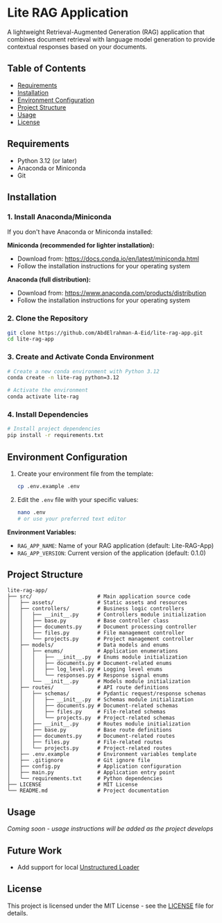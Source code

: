 # Lite RAG Application

A lightweight Retrieval-Augmented Generation (RAG) application that combines document retrieval with language model generation to provide contextual responses based on your documents.

## Table of Contents

- [Requirements](#requirements)
- [Installation](#installation)
- [Environment Configuration](#environment-configuration)
- [Project Structure](#project-structure)
- [Usage](#usage)
- [License](#license)

## Requirements

- Python 3.12 (or later)
- Anaconda or Miniconda
- Git

## Installation

### 1. Install Anaconda/Miniconda

If you don't have Anaconda or Miniconda installed:

**Miniconda (recommended for lighter installation):**
- Download from: https://docs.conda.io/en/latest/miniconda.html
- Follow the installation instructions for your operating system

**Anaconda (full distribution):**
- Download from: https://www.anaconda.com/products/distribution
- Follow the installation instructions for your operating system

### 2. Clone the Repository

```bash
git clone https://github.com/AbdElrahman-A-Eid/lite-rag-app.git
cd lite-rag-app
```

### 3. Create and Activate Conda Environment

```bash
# Create a new conda environment with Python 3.12
conda create -n lite-rag python=3.12

# Activate the environment
conda activate lite-rag
```

### 4. Install Dependencies

```bash
# Install project dependencies
pip install -r requirements.txt
```

## Environment Configuration

1. Create your environment file from the template:
   ```bash
   cp .env.example .env
   ```

2. Edit the `.env` file with your specific values:
   ```bash
   nano .env
   # or use your preferred text editor
   ```

**Environment Variables:**
- `RAG_APP_NAME`: Name of your RAG application (default: Lite-RAG-App)
- `RAG_APP_VERSION`: Current version of the application (default: 0.1.0)

## Project Structure

```
lite-rag-app/
├── src/                     # Main application source code
│   ├── assets/              # Static assets and resources
│   ├── controllers/         # Business logic controllers
│   │   ├── __init__.py      # Controllers module initialization
│   │   ├── base.py          # Base controller class
│   │   ├── documents.py     # Document processing controller
│   │   ├── files.py         # File management controller
│   │   └── projects.py      # Project management controller
│   ├── models/              # Data models and enums
│   │   ├── enums/           # Application enumerations
│   │   │   ├── __init__.py  # Enums module initialization
│   │   │   ├── documents.py # Document-related enums
│   │   │   ├── log_level.py # Logging level enums
│   │   │   └── responses.py # Response signal enums
│   │   └── __init__.py      # Models module initialization
│   ├── routes/              # API route definitions
│   │   ├── schemas/         # Pydantic request/response schemas
│   │   │   ├── __init__.py  # Schemas module initialization
│   │   │   ├── documents.py # Document-related schemas
│   │   │   ├── files.py     # File-related schemas
│   │   │   └── projects.py  # Project-related schemas
│   │   ├── __init__.py      # Routes module initialization
│   │   ├── base.py          # Base route definitions
│   │   ├── documents.py     # Document-related routes
│   │   ├── files.py         # File-related routes
│   │   └── projects.py      # Project-related routes
│   ├── .env.example         # Environment variables template
│   ├── .gitignore           # Git ignore file
│   ├── config.py            # Application configuration
│   ├── main.py              # Application entry point
│   └── requirements.txt     # Python dependencies
├── LICENSE                  # MIT License
└── README.md                # Project documentation
```

## Usage

*Coming soon - usage instructions will be added as the project develops*

## Future Work
   - Add support for local [Unstructured Loader](https://python.langchain.com/docs/integrations/document_loaders/unstructured_file/)

## License

This project is licensed under the MIT License - see the [LICENSE](LICENSE) file for details.

